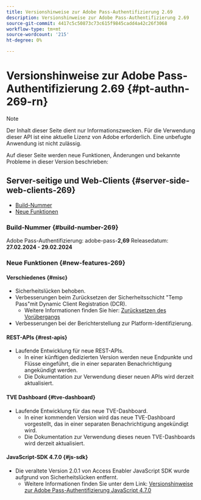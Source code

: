 ```yaml
---
title: Versionshinweise zur Adobe Pass-Authentifizierung 2.69
description: Versionshinweise zur Adobe Pass-Authentifizierung 2.69
source-git-commit: 4417c5c50873c73c615f9845cadd4a42c26f3068
workflow-type: tm+mt
source-wordcount: '215'
ht-degree: 0%

---
```


# Versionshinweise zur Adobe Pass-Authentifizierung 2.69 {#pt-authn-269-rn}

>[!NOTE]
>
>Der Inhalt dieser Seite dient nur Informationszwecken. Für die Verwendung dieser API ist eine aktuelle Lizenz von Adobe erforderlich. Eine unbefugte Anwendung ist nicht zulässig.

Auf dieser Seite werden neue Funktionen, Änderungen und bekannte Probleme in dieser Version beschrieben:

## Server-seitige und Web-Clients {#server-side-web-clients-269}

* [Build-Nummer](#build-number-269)
* [Neue Funktionen](#new-features-269)

### Build-Nummer {#build-number-269}

Adobe Pass-Authentifizierung: adobe-pass-**2,69**
Releasedatum: **27.02.2024 - 29.02.2024**

### Neue Funktionen {#new-features-269}

#### Verschiedenes {#misc}

* Sicherheitslücken behoben.
* Verbesserungen beim Zurücksetzen der Sicherheitsschicht &quot;Temp Pass&quot;mit Dynamic Client Registration (DCR).
   * Weitere Informationen finden Sie hier: [Zurücksetzen des Vorübergangs](reset-temp-pass.md)
* Verbesserungen bei der Berichterstellung zur Platform-Identifizierung.

#### REST-APIs {#rest-apis}

* Laufende Entwicklung für neue REST-APIs.
   * In einer künftigen dedizierten Version werden neue Endpunkte und Flüsse eingeführt, die in einer separaten Benachrichtigung angekündigt werden.
   * Die Dokumentation zur Verwendung dieser neuen APIs wird derzeit aktualisiert.

#### TVE Dashboard {#tve-dashboard}

* Laufende Entwicklung für das neue TVE-Dashboard.
   * In einer kommenden Version wird das neue TVE-Dashboard vorgestellt, das in einer separaten Benachrichtigung angekündigt wird.
   * Die Dokumentation zur Verwendung dieses neuen TVE-Dashboards wird derzeit aktualisiert.

#### JavaScript-SDK 4.7.0 {#js-sdk}

* Die veraltete Version 2.0.1 von Access Enabler JavaScript SDK wurde aufgrund von Sicherheitslücken entfernt.
   * Weitere Informationen finden Sie unter dem Link: [Versionshinweise zur Adobe Pass-Authentifizierung JavaScript 4.7.0](authn-rn-javascript-470.md)
